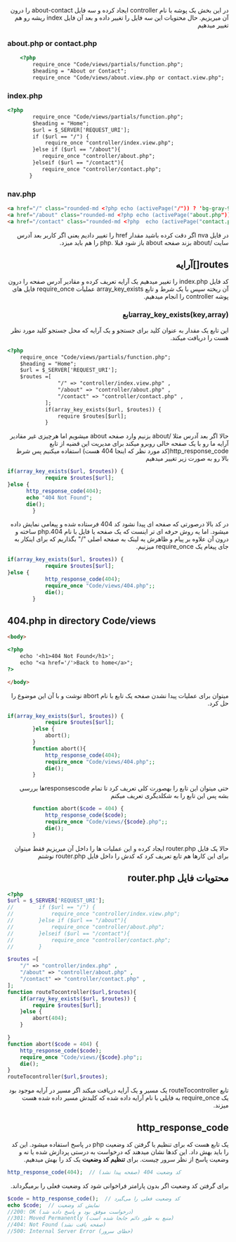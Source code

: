 <div dir="rtl">

در این بخش یک پوشه با نام controller ایجاد کرده و سه فایل about-contact را درون آن میریزیم. حال محتویات این سه فایل را تغییر داده و بعد آن فایل index ریشه رو هم تغییر میدهیم

<div dir="ltr">

### about.php or contact.php

```html
    <?php
        require_once "Code/views/partials/function.php";
        $heading = "About or Contact";
        require_once "Code/views/about.view.php or contact.view.php";

```
### index.php

```html
<?php
        require_once "Code/views/partials/function.php";
        $heading = "Home";
        $url = $_SERVER['REQUEST_URI'];
        if ($url == "/") {
            require_once "controller/index.view.php";
        }else if ($url == "/about"){
           require_once "controller/about.php";
        }elseif ($url == "/contact"){
           require_once "controller/contact.php";
       }
```
### nav.php

```html
<a href="/" class="rounded-md <?php echo (activePage("/")) ? 'bg-gray-900 text-white' : 'text-gray-300 hover:bg-gray-700 hover:text-white' ; ?>   px-3 py-2 text-sm font-medium " aria-current="page">Home</a>
<a href="/about" class="rounded-md <?php echo (activePage("about.php")) ? 'bg-gray-900 text-white' : 'text-gray-300 hover:bg-gray-700 hover:text-white' ; ?>   px-3 py-2 text-sm font-medium ">About</a>
<a href="/contact" class="rounded-md <?php  echo (activePage("contact.php")) ? 'bg-gray-900 text-white' : 'text-gray-300 hover:bg-gray-700 hover:text-white' ; ?> px-3 py-2 text-sm font-medium ">Contact</a>
```
<div dir="rtl">
در فایل nva  اگر دقت کرده باشید مقدار  href را تغییر دادیم یعنی اگر کاربر بعد آدرس سایت /about بزند صفحه about باز شود قبلا .php  را هم باید میزد.

## routes[]آرایه
کد فایل index.php را تغییر میدهیم یک آرایه تعریف کرده و مقادیر آدرس صفحه را درون آن ریخته سپس با یک شرط و تابع array_key_exists عملیات require_once فایل های پوشه controller را انجام میدهیم. 
### array_key_exists(key,array)تابع
این تابع یک مقدار به عنوان کلید برای جستجو و یک آرایه که محل جستجو کلید مورد نظر هست را دریافت میکند.

<div dir="ltr">

```html
<?php
    require_once "Code/views/partials/function.php";
    $heading = "Home";
    $url = $_SERVER['REQUEST_URI'];
    $routes =[
                "/" => "controller/index.view.php" ,
                "/about" => "controller/about.php" ,
                "/contact" => "controller/contact.php" ,
            ];
            if(array_key_exists($url, $routes)) {
                require $routes[$url];
            }

```
<div dir="rtl">
حالا اگر بعد آدرس  مثلا /about بزنیم وارد صفحه about  میشویم اما هرچیزی غیر مقادیر آرایه ما رو با یک صفحه خالی روبرو میکند برای مدیریت این قضیه از تابع http_response_code(کد مورد نظر که اینجا 404 هست) استفاده میکنیم پس شرط بالا رو به صورت زیر تغییر میدهیم

<div dir="ltr">

```php
if(array_key_exists($url, $routes)) {
            require $routes[$url];
}else {
      http_response_code(404);
      echo "404 Not Found";
      die();
        }
```
<div dir="rtl">
در کد بالا درصورتی که صفحه ای پیدا نشود کد 404 فرستاده شده و پیغامی نمایش داده میشود. اما یه روش حرفه ای تر اینست که یک صفحه یا فایل با نام 404.php ساخته و درون آن علاوه بر پیام و ظاهرش یه لینک به صفحه اصلی "/" بگذاریم که برای اینکار به جای پیغام یک require_once میزنیم.

<div dir="ltr">

```php
if(array_key_exists($url, $routes)) {
            require $routes[$url];
}else {
            http_response_code(404);
            require_once "Code/views/404.php";;
            die();
        }
```
## 404.php in  directory Code/views

```html
<body>

<?php
    echo '<h1>404 Not Found</h1>';
    echo "<a href='/'>Back to home</a>";
?>

</body>
```
<div dir="rtl">
میتوان برای عملیات پیدا نشدن صفحه یک تابع با نام abort نوشت و با آن این موضوع را حل کرد.

<div dir="ltr">

```php
if(array_key_exists($url, $routes)) {
            require $routes[$url];
        }else {
            abort();
        }
        function abort(){
            http_response_code(404);
            require_once "Code/views/404.php";;
            die();
        }
```
<div dir="rtl">
حتی میتوان این تابع را بهصورت کلی تعریف کرد تا تمام responsescodeها بررسی بشه پس این تابع را به شکلدیگری تعریف میکنم

<div dir="ltr">

```php
        function abort($code = 404) {
            http_response_code($code);
            require_once "Code/views/{$code}.php";;
            die();
        }
```
<div dir="rtl"> 
حالا یک فایل router.php ایجاد کرده و این عملیات ها را داخل آن میریزیم فقط میتوان برای این کارها هم تابع تعریف کرد که کدش را داخل فایل router.php نوشتم

## محتویات فایل router.php 

<div dir="ltr">

```php
<?php
$url = $_SERVER['REQUEST_URI'];
//        if ($url == "/") {
//            require_once "controller/index.view.php";
//        }else if ($url == "/about"){
//            require_once "controller/about.php";
//        }elseif ($url == "/contact"){
//            require_once "controller/contact.php";
//        }

$routes =[
    "/" => "controller/index.php" ,
    "/about" => "controller/about.php" ,
    "/contact" => "controller/contact.php" ,
];
function routeTocontroller($url,$routes){
    if(array_key_exists($url, $routes)) {
        require $routes[$url];
    }else {
        abort(404);
    }

}
function abort($code = 404) {
    http_response_code($code);
    require_once "Code/views/{$code}.php";;
    die();
}
routeTocontroller($url,$routes);

```
<div dir="rtl">
تابع routeTocontroller یک مسیر و یک آرایه دریافت میکند اگر مسیر در آرایه موجود بود یک require_once به فایلی با نام آرایه داده شده که کلیدش مسیر داده شده هست میزند.

## http_response_code
یک تابع هست که برای تنظیم یا گرفتن کد وضعیت php در پاسخ استفاده میشود. این کد را باید بهش داد.
این کدها نشان میدهند که درخواست به درستی پردازش شده یا نه و وضعیت پاسخ از نظر سرور چیست.
برای **تنظیم کد وضعیت** یک کد را بهش میدهیم.
<div dir="ltr">

```php
http_response_code(404);  // کد وضعیت 404 (صفحه پیدا نشد)
```
<div dir="rtl">
برای گرفتن کد وضعیت اگر بدون پارامتر فراخوانی شود کد وضعیت فعلی را برمیگرداند.

<div dir="ltr">

```php
$code = http_response_code();  // کد وضعیت فعلی را می‌گیرد
echo $code;  // نمایش کد وضعیت
//200: OK (درخواست موفق بود و پاسخ داده شد)
//301: Moved Permanently (منبع به طور دائم جابجا شده است)
//404: Not Found (صفحه یافت نشد)
//500: Internal Server Error (خطای سرور)
```